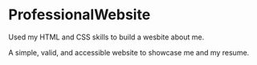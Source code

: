 # ProfessionalWebsite

Used my HTML and CSS skills to build a wesbite about me. 

A simple, valid, and accessible website to showcase me and my resume.
